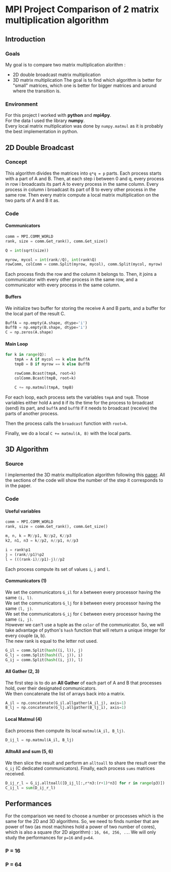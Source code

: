 # MPI Project Comparison of 2 matrix multiplication algorithm

## Introduction

### Goals

My goal is to compare two matrix multiplication alorithm :
* 2D double broadcast matrix multiplication
* 3D matrix multiplication
The goal is to find which algorithm is better for "small" matrices, which one is better for bigger matrices and around where the transition is.

### Environment

For this project I worked with **python** and **mpi4py**.  
For the data I used the library **numpy**.  
Every local matrix multiplication was done by `numpy.matmul` as it is probably the best implementation in python.

## 2D Double Broadcast

### Concept

This algorithm divides the matrices into `q*q = p` parts.
Each process starts with a part of A and B.
Then, at each step i between 0 and q, every process in row i broadcasts its part A to every process in the same column.
Every process in column i broadcast its part of B to every other process in the same row.
Then every matrix compute a local matrix multiplication on the two parts of A and B it as.

### Code

#### Communicators

```python
comm = MPI.COMM_WORLD
rank, size = comm.Get_rank(), comm.Get_size()

Q = int(sqrt(size))

myrow, mycol = int(rank//Q), int(rank%Q)
rowComm, colComm = comm.Split(myrow, mycol), comm.Split(mycol, myrow)
```

Each process finds the row and the column it belongs to. Then, it joins a communicator with every other process in the same row, and a communicator with every process in the same column.

#### Buffers

We initialize two buffer for storing the receive A and B parts, and a buffer for the local part of the result C.

```python
BuffA = np.empty(A.shape, dtype='i')
BuffB = np.empty(B.shape, dtype='i')
C = np.zeros(A.shape)
```

#### Main Loop

```python
for k in range(Q):
	tmpA = A if mycol == k else BuffA
	tmpB = B if myrow == k else BuffB

	rowComm.Bcast(tmpA, root=k)
	colComm.Bcast(tmpB, root=k)

	C += np.matmul(tmpA, tmpB)
```

For each loop, each process sets the variables `tmpA` and `tmpB`. Those variables either hold `A` and `B` if its the time for the process to broadcast (send) its part, and `buffA` and `buffB` if it needs to broadcast (receive) the parts of another process. 

Then the process calls the `broadcast` function with `root=k`.

Finally, we do a local `C += matmul(A, B)` with the local parts.

## 3D Algorithm

### Source

I implemented the 3D matrix multiplication algorithm following this [paper](https://citeseerx.ist.psu.edu/viewdoc/download?doi=10.1.1.120.4575&rep=rep1&type=pdf). All the sections of the code will show the number of the step it corresponds to in the paper.

### Code

#### Useful variables

```python
comm = MPI.COMM_WORLD
rank, size = comm.Get_rank(), comm.Get_size()

m, n, k = M//p1, N//p2, K//p3
k2, n1, n3 = k//p2, n//p1, n//p3

i = rank%p1
j = (rank//p1)%p2
l = (((rank-i)//p1)-j)//p2
```

Each process compute its set of values `i`, `j` and `l`.

#### Communicators (1)

We set the communicators `G_il` for `A` between every processor having the same `(i, l)`.  
We set the communicators `G_lj` for `B` between every processor having the same `(l, j)`.  
We set the communicators `G_ij` for `C` between every processor having the same `(i, j)`.  
However we can't use a tuple as the `color` of the communicator. So, we will take advantage of python's `hash` function that will return a unique integer for every couple (a, b).  
The new rank is equal to the letter not used.

```python
G_il = comm.Split(hash((i, l)), j)
G_lj = comm.Split(hash((l, j)), i)
G_ij = comm.Split(hash((i, j)), l)
```

#### All Gather (2, 3)

The first step is to do an **All Gather** of each part of A and B that processes hold, over their designated communicators.  
We then concatenate the list of arrays back into a matrix.

```python
A_il = np.concatenate(G_il.allgather(A_il_j), axis=1)
B_lj = np.concatenate(G_lj.allgather(B_lj_i), axis=1)
```

#### Local Matmul (4)

Each process then compute its local `matmul(A_il, B_lj)`.

```python
D_ij_l = np.matmul(A_il, B_lj)
```

#### AlltoAll and sum (5, 6)

We then slice the result and perform an `alltoall` to share the result over the `G_ij` (C dedicated communicators).
Finally, each process `sums` matrices received.

```python
D_ij_r_l = G_ij.alltoall([D_ij_l[:,r*n3:(r+1)*n3] for r in range(p3)])
C_ij_l = sum(D_ij_r_l)
```

## Performances

For the comparison we need to choose a number or processes which is the same for the 2D and 3D algorithms. So, we need to finds number that are power of two (as most machines hold a power of two number of cores), which is also a square (for 2D algorithm) : `16, 64, 256, ..`. We will only study the performances for `p=16` and `p=64`.  

### P = 16

### P = 64
